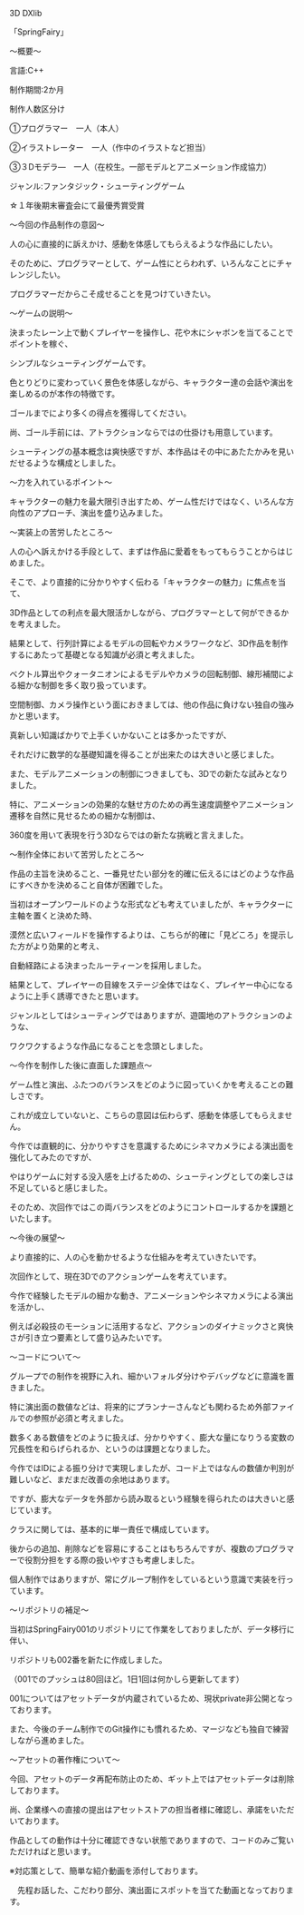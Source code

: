 3D DXlib 

「SpringFairy」

～概要～

言語:C++

制作期間:2か月

制作人数区分け

①プログラマー　一人（本人）

②イラストレーター　一人（作中のイラストなど担当）

③３Dモデラ―　一人（在校生。一部モデルとアニメーション作成協力）

ジャンル:ファンタジック・シューティングゲーム

☆１年後期末審査会にて最優秀賞受賞

～今回の作品制作の意図～

人の心に直接的に訴えかけ、感動を体感してもらえるような作品にしたい。

そのために、プログラマーとして、ゲーム性にとらわれず、いろんなことにチャレンジしたい。

プログラマーだからこそ成せることを見つけていきたい。

～ゲームの説明～

決まったレーン上で動くプレイヤーを操作し、花や木にシャボンを当てることでポイントを稼ぐ、

シンプルなシューティングゲームです。

色とりどりに変わっていく景色を体感しながら、キャラクター達の会話や演出を楽しめるのが本作の特徴です。

ゴールまでにより多くの得点を獲得してください。

尚、ゴール手前には、アトラクションならではの仕掛けも用意しています。

シューティングの基本概念は爽快感ですが、本作品はその中にあたたかみを見いだせるような構成としました。

～力を入れているポイント～

キャラクターの魅力を最大限引き出すため、ゲーム性だけではなく、いろんな方向性のアプローチ、演出を盛り込みました。

～実装上の苦労したところ～

人の心へ訴えかける手段として、まずは作品に愛着をもってもらうことからはじめました。

そこで、より直接的に分かりやすく伝わる「キャラクターの魅力」に焦点を当て、

3D作品としての利点を最大限活かしながら、プログラマーとして何ができるかを考えました。

結果として、行列計算によるモデルの回転やカメラワークなど、3D作品を制作するにあたって基礎となる知識が必須と考えました。

ベクトル算出やクォータニオンによるモデルやカメラの回転制御、線形補間による細かな制御を多く取り扱っています。

空間制御、カメラ操作という面におきましては、他の作品に負けない独自の強みかと思います。

真新しい知識ばかりで上手くいかないことは多かったですが、

それだけに数学的な基礎知識を得ることが出来たのは大きいと感じました。

また、モデルアニメーションの制御につきましても、3Dでの新たな試みとなりました。

特に、アニメーションの効果的な魅せ方のための再生速度調整やアニメーション遷移を自然に見せるための細かな制御は、

360度を用いて表現を行う3Dならではの新たな挑戦と言えました。

～制作全体において苦労したところ～

作品の主旨を決めること、一番見せたい部分を的確に伝えるにはどのような作品にすべきかを決めること自体が困難でした。

当初はオープンワールドのような形式なども考えていましたが、キャラクターに主軸を置くと決めた時、

漠然と広いフィールドを操作するよりは、こちらが的確に「見どころ」を提示した方がより効果的と考え、

自動経路による決まったルーティーンを採用しました。

結果として、プレイヤーの目線をステージ全体ではなく、プレイヤー中心になるように上手く誘導できたと思います。

ジャンルとしてはシューティングではありますが、遊園地のアトラクションのような、

ワクワクするような作品になることを念頭としました。

～今作を制作した後に直面した課題点～

ゲーム性と演出、ふたつのバランスをどのように図っていくかを考えることの難しさです。

これが成立していないと、こちらの意図は伝わらず、感動を体感してもらえません。

今作では直観的に、分かりやすさを意識するためにシネマカメラによる演出面を強化してみたのですが、

やはりゲームに対する没入感を上げるための、シューティングとしての楽しさは不足していると感じました。

そのため、次回作ではこの両バランスをどのようにコントロールするかを課題といたします。

～今後の展望～

より直接的に、人の心を動かせるような仕組みを考えていきたいです。

次回作として、現在3Dでのアクションゲームを考えています。

今作で経験したモデルの細かな動き、アニメーションやシネマカメラによる演出を活かし、

例えば必殺技のモーションに活用するなど、アクションのダイナミックさと爽快さが引き立つ要素として盛り込みたいです。

～コードについて～

グループでの制作を視野に入れ、細かいフォルダ分けやデバッグなどに意識を置きました。

特に演出面の数値などは、将来的にプランナーさんなども関わるため外部ファイルでの参照が必須と考えました。

数多くある数値をどのように扱えば、分かりやすく、膨大な量になりうる変数の冗長性を和らげられるか、というのは課題となりました。

今作ではIDによる振り分けで実現しましたが、コード上ではなんの数値か判別が難しいなど、まだまだ改善の余地はあります。

ですが、膨大なデータを外部から読み取るという経験を得られたのは大きいと感じています。

クラスに関しては、基本的に単一責任で構成しています。

後からの追加、削除などを容易にすることはもちろんですが、複数のプログラマーで役割分担をする際の扱いやすさも考慮しました。

個人制作ではありますが、常にグループ制作をしているという意識で実装を行っています。

～リポジトリの補足～

当初はSpringFairy001のリポジトリにて作業をしておりましたが、データ移行に伴い、

リポジトリも002番を新たに作成しました。

（001でのプッシュは80回ほど。1日1回は何かしら更新してます）

001についてはアセットデータが内蔵されているため、現状private非公開となっております。

また、今後のチーム制作でのGit操作にも慣れるため、マージなども独自で練習しながら進めました。

～アセットの著作権について～

今回、アセットのデータ再配布防止のため、ギット上ではアセットデータは削除しております。

尚、企業様への直接の提出はアセットストアの担当者様に確認し、承諾をいただいております。

作品としての動作は十分に確認できない状態でありますので、コードのみご覧いただければと思います。

※対応策として、簡単な紹介動画を添付しております。

　先程お話した、こだわり部分、演出面にスポットを当てた動画となっております。
